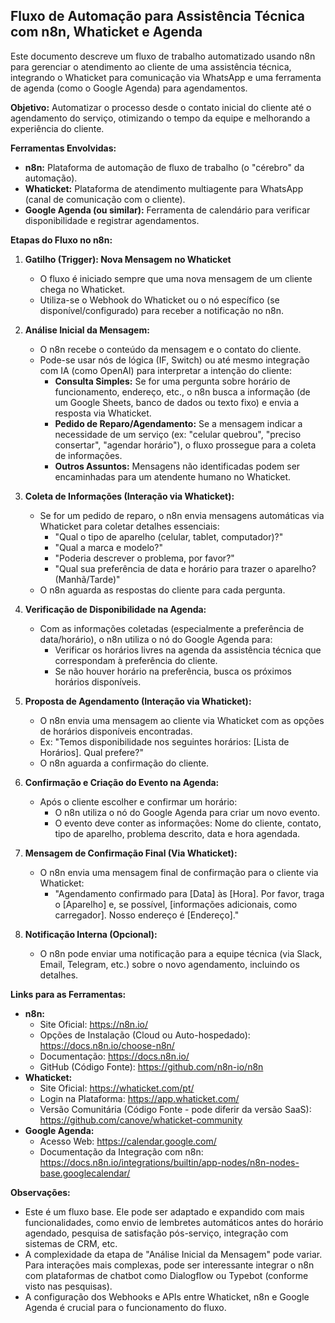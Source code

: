 ## Fluxo de Automação para Assistência Técnica com n8n, Whaticket e Agenda

Este documento descreve um fluxo de trabalho automatizado usando n8n para gerenciar o atendimento ao cliente de uma assistência técnica, integrando o Whaticket para comunicação via WhatsApp e uma ferramenta de agenda (como o Google Agenda) para agendamentos.

**Objetivo:** Automatizar o processo desde o contato inicial do cliente até o agendamento do serviço, otimizando o tempo da equipe e melhorando a experiência do cliente.

**Ferramentas Envolvidas:**

*   **n8n:** Plataforma de automação de fluxo de trabalho (o "cérebro" da automação).
*   **Whaticket:** Plataforma de atendimento multiagente para WhatsApp (canal de comunicação com o cliente).
*   **Google Agenda (ou similar):** Ferramenta de calendário para verificar disponibilidade e registrar agendamentos.

**Etapas do Fluxo no n8n:**

1.  **Gatilho (Trigger): Nova Mensagem no Whaticket**
    *   O fluxo é iniciado sempre que uma nova mensagem de um cliente chega no Whaticket.
    *   Utiliza-se o Webhook do Whaticket ou o nó específico (se disponível/configurado) para receber a notificação no n8n.

2.  **Análise Inicial da Mensagem:**
    *   O n8n recebe o conteúdo da mensagem e o contato do cliente.
    *   Pode-se usar nós de lógica (IF, Switch) ou até mesmo integração com IA (como OpenAI) para interpretar a intenção do cliente:
        *   **Consulta Simples:** Se for uma pergunta sobre horário de funcionamento, endereço, etc., o n8n busca a informação (de um Google Sheets, banco de dados ou texto fixo) e envia a resposta via Whaticket.
        *   **Pedido de Reparo/Agendamento:** Se a mensagem indicar a necessidade de um serviço (ex: "celular quebrou", "preciso consertar", "agendar horário"), o fluxo prossegue para a coleta de informações.
        *   **Outros Assuntos:** Mensagens não identificadas podem ser encaminhadas para um atendente humano no Whaticket.

3.  **Coleta de Informações (Interação via Whaticket):**
    *   Se for um pedido de reparo, o n8n envia mensagens automáticas via Whaticket para coletar detalhes essenciais:
        *   "Qual o tipo de aparelho (celular, tablet, computador)?"
        *   "Qual a marca e modelo?"
        *   "Poderia descrever o problema, por favor?"
        *   "Qual sua preferência de data e horário para trazer o aparelho? (Manhã/Tarde)"
    *   O n8n aguarda as respostas do cliente para cada pergunta.

4.  **Verificação de Disponibilidade na Agenda:**
    *   Com as informações coletadas (especialmente a preferência de data/horário), o n8n utiliza o nó do Google Agenda para:
        *   Verificar os horários livres na agenda da assistência técnica que correspondam à preferência do cliente.
        *   Se não houver horário na preferência, busca os próximos horários disponíveis.

5.  **Proposta de Agendamento (Interação via Whaticket):**
    *   O n8n envia uma mensagem ao cliente via Whaticket com as opções de horários disponíveis encontradas.
    *   Ex: "Temos disponibilidade nos seguintes horários: [Lista de Horários]. Qual prefere?"
    *   O n8n aguarda a confirmação do cliente.

6.  **Confirmação e Criação do Evento na Agenda:**
    *   Após o cliente escolher e confirmar um horário:
        *   O n8n utiliza o nó do Google Agenda para criar um novo evento.
        *   O evento deve conter as informações: Nome do cliente, contato, tipo de aparelho, problema descrito, data e hora agendada.

7.  **Mensagem de Confirmação Final (Via Whaticket):**
    *   O n8n envia uma mensagem final de confirmação para o cliente via Whaticket:
        *   "Agendamento confirmado para [Data] às [Hora]. Por favor, traga o [Aparelho] e, se possível, [informações adicionais, como carregador]. Nosso endereço é [Endereço]."

8.  **Notificação Interna (Opcional):**
    *   O n8n pode enviar uma notificação para a equipe técnica (via Slack, Email, Telegram, etc.) sobre o novo agendamento, incluindo os detalhes.

**Links para as Ferramentas:**

*   **n8n:**
    *   Site Oficial: https://n8n.io/
    *   Opções de Instalação (Cloud ou Auto-hospedado): https://docs.n8n.io/choose-n8n/
    *   Documentação: https://docs.n8n.io/
    *   GitHub (Código Fonte): https://github.com/n8n-io/n8n
*   **Whaticket:**
    *   Site Oficial: https://whaticket.com/pt/
    *   Login na Plataforma: https://app.whaticket.com/
    *   Versão Comunitária (Código Fonte - pode diferir da versão SaaS): https://github.com/canove/whaticket-community
*   **Google Agenda:**
    *   Acesso Web: https://calendar.google.com/
    *   Documentação da Integração com n8n: https://docs.n8n.io/integrations/builtin/app-nodes/n8n-nodes-base.googlecalendar/

**Observações:**

*   Este é um fluxo base. Ele pode ser adaptado e expandido com mais funcionalidades, como envio de lembretes automáticos antes do horário agendado, pesquisa de satisfação pós-serviço, integração com sistemas de CRM, etc.
*   A complexidade da etapa de "Análise Inicial da Mensagem" pode variar. Para interações mais complexas, pode ser interessante integrar o n8n com plataformas de chatbot como Dialogflow ou Typebot (conforme visto nas pesquisas).
*   A configuração dos Webhooks e APIs entre Whaticket, n8n e Google Agenda é crucial para o funcionamento do fluxo.
